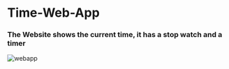 # Time-Web-App

### The Website shows the current time, it has a stop watch and a timer


![webapp](https://user-images.githubusercontent.com/56762506/172336267-d4c6b6ae-3d50-4d2c-b002-daba3d678ff2.PNG)
